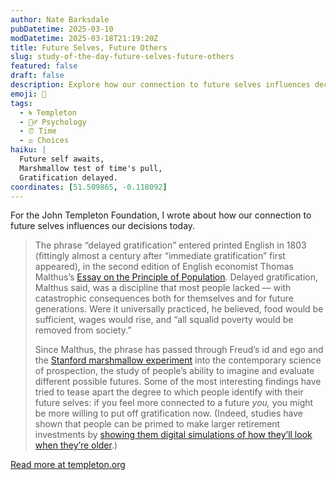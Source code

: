 ```yaml
---
author: Nate Barksdale
pubDatetime: 2025-03-10
modDatetime: 2025-03-18T21:19:20Z
title: Future Selves, Future Others
slug: study-of-the-day-future-selves-future-others
featured: false
draft: false
description: Explore how our connection to future selves influences decisions today, from Malthus's theories to modern psychological experiments.
emoji: 🔮
tags:
  - 🌀 Templeton
  - 🧘‍♂️ Psychology
  - ⏰ Time
  - ⚖️ Choices
haiku: |
  Future self awaits,  
  Marshmallow test of time's pull,  
  Gratification delayed.
coordinates: [51.509865, -0.118092]
---
```


For the John Templeton Foundation, I wrote about how our connection to future selves influences our decisions today.

> The phrase “delayed gratification” entered printed English in 1803 (fittingly almost a century after “immediate gratification” first appeared), in the second edition of English economist Thomas Malthus’s [Essay on the Principle of Population](https://archive.org/details/principleessayon00maltrich/page/n7/mode/2up)*.* Delayed gratification, Malthus said, was a discipline that most people lacked — with catastrophic consequences both for themselves and for future generations. Were it universally practiced, he believed, food would be sufficient, wages would rise, and “all squalid poverty would be removed from society.”
>
> Since Malthus, the phrase has passed through Freud’s id and ego and the [Stanford marshmallow experiment](http://home.cerge-ei.cz/lanchava/Literature_part1/5.%20Time%20Preferences/marshmallow.pdf) into the contemporary science of prospection, the study of people’s ability to imagine and evaluate different possible futures. Some of the most interesting findings have tried to tease apart the degree to which people identify with their future selves: if you feel more connected to a future *you,* you might be more willing to put off gratification now. (Indeed, studies have shown that people can be primed to make larger retirement investments by [showing them digital simulations of how they’ll look when they’re older](https://pmc.ncbi.nlm.nih.gov/articles/PMC3949005/).)

[Read more at templeton.org](https://www.templeton.org/news/future-selves-future-others)
